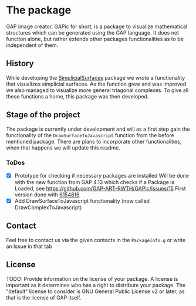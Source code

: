 # The package

GAP image creator, GAPic for short, is a package to visualize mathematical structures which can be generated using the GAP language. It does not function alone, but rather extends other packages functionalities as to be independent of them.

## History
While developing the [SimplicialSurfaces](https://github.com/gap-packages/SimplicialSurfaces) package we wrote a functionality that visualizes simplicial surfaces. As the function grew and was improved we also managed to visualize more general triagonal complexes. To give all these functions a home, this package was then developed. 

## Stage of the project
The package is currently under development and will as a first step gain the functionality of the ```DrawSurfaceToJavascript``` function from the before mentioned package. There are plans to incorporate other functionalities, when that happens we will update this readme.

### ToDos
- [x] Prototype for checking if necessary packages are installed
    Will be done with the new function from GAP 4.13 which checks if a Package is Loaded, see https://github.com/GAP-ART-RWTH/GAPic/issues/15
    First version done with [6154816](https://github.com/GAP-ART-RWTH/GAPic/commit/615481673a4307907de49704bb99eb3c69ebf0c7)
- [x] Add DrawSurfaceToJavascript functionality (now called DrawComplexToJavascript)

## Contact

Feel free to contact us via the given contacts in the ```PackageInfo.g``` or write an Issue in that tab

## License

TODO: Provide information on the license of your package. A license is
important as it determines who has a right to distribute your package. The
"default" license to consider is GNU General Public License v2 or later, as
that is the license of GAP itself.

